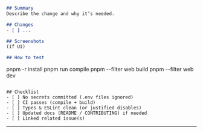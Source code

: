 ```markdown
## Summary
Describe the change and why it’s needed.

## Changes
- [ ] ...

## Screenshots
(If UI)

## How to test
```

pnpm -r install
pnpm run compile
pnpm --filter web build
pnpm --filter web dev

```

## Checklist
- [ ] No secrets committed (.env files ignored)
- [ ] CI passes (compile + build)
- [ ] Types & ESLint clean (or justified disables)
- [ ] Updated docs (README / CONTRIBUTING) if needed
- [ ] Linked related issue(s)
```

---
